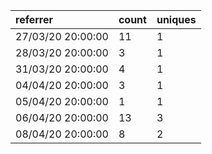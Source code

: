 | referrer          | count | uniques |
| :---------------- | :---- | :------ |
| 27/03/20 20:00:00 | 11    | 1       |
| 28/03/20 20:00:00 | 3     | 1       |
| 31/03/20 20:00:00 | 4     | 1       |
| 04/04/20 20:00:00 | 3     | 1       |
| 05/04/20 20:00:00 | 1     | 1       |
| 06/04/20 20:00:00 | 13    | 3       |
| 08/04/20 20:00:00 | 8     | 2       |